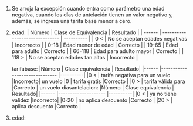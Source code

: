 1. Se arroja la excepción cuando entra como parámetro una edad negativa, cuando los días de antelación tienen un valor negativo y, además, se ingresa una tarifa base menor a cero.
2. edad:
      | Número | Clase de Equivalencia          | Resultado  |
      | ------ | ------------------------------ | ---------- |
      | 0 <    | No se aceptan edades negativas | Incorrecto |
      | 0-18   | Edad menor de edad             | Correcto   |
      | 19-65  | Edad para adulto               | Correcto   |
      | 66-118 | Edad para adulto mayor         | Correcto   |
      | 118 >  | No se aceptan edades tan altas | Incorrecto |
   
   tarifabase:
      |Número | Clase equivalencia            | Resultado|
      |------ |------------------------------ |----------|
      |0 <    | tarifa negativa para un vuelo |Incorrecto|
               un vuelo
     |0      | tarifa gratis        |Correcto  |
     |0 >    | tarifa válida para   |Correcto  |
               un vuelo
   diasantelacion:
     |Número | Clase equivalencia   | Resultado|
     |------ |--------------------  |----------|
     |0 <    | ya no tiene validez  |Incorrecto|
     |0-20   | no aplica descuento  |Correcto  |
     |20 >   | aplica descuento     |Correcto  |

4. edad:



